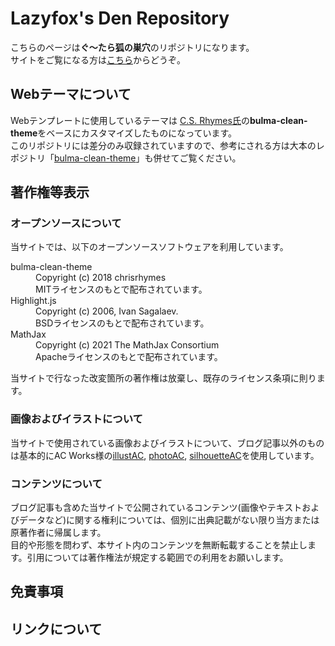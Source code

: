 # Lazyfox's Den Repository
こちらのページは**ぐ〜たら狐の巣穴**のリポジトリになります。  
サイトをご覧になる方は[こちら](https://lazyfox.blog/)からどうぞ。

## Webテーマについて
Webテンプレートに使用しているテーマは [C.S. Rhymes氏](https://www.csrhymes.com/)の**bulma-clean-theme**をベースにカスタマイズしたものになっています。  
このリポジトリには差分のみ収録されていますので、参考にされる方は大本のレポジトリ「[bulma-clean-theme](https://github.com/chrisrhymes/bulma-clean-theme)」も併せてご覧ください。

## 著作権等表示
### オープンソースについて
当サイトでは、以下のオープンソースソフトウェアを利用しています。
<dl>
    <dt>bulma-clean-theme</dt>
    <dd>
        Copyright (c) 2018 chrisrhymes<br>
        MITライセンスのもとで配布されています。
    </dd>
    <dt>Highlight.js</dt>
    <dd>
        Copyright (c) 2006, Ivan Sagalaev.<br>
        BSDライセンスのもとで配布されています。
    </dd>
    <dt>MathJax</dt>
    <dd>
        Copyright (c) 2021 The MathJax Consortium<br>
        Apacheライセンスのもとで配布されています。
    </dd>
</dl>
当サイトで行なった改変箇所の著作権は放棄し、既存のライセンス条項に則ります。

### 画像およびイラストについて
当サイトで使用されている画像およびイラストについて、ブログ記事以外のものは基本的にAC Works様の[illustAC](https://www.ac-illust.com/), [photoAC](https://www.photo-ac.com/), [silhouetteAC](https://www.silhouette-ac.com/)を使用しています。
### コンテンツについて
ブログ記事も含めた当サイトで公開されているコンテンツ(画像やテキストおよびデータなど)に関する権利については、個別に出典記載がない限り当方または原著作者に帰属します。  
目的や形態を問わず、本サイト内のコンテンツを無断転載することを禁止します。引用については著作権法が規定する範囲での利用をお願いします。

## 免責事項

## リンクについて
